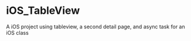 iOS_TableView
=============

A iOS project using tableview, a second detail page, and async task for an iOS class

